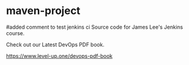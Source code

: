 # maven-project
#added comment to test  jenkins ci
Source code for James Lee's Jenkins course.

Check out our Latest DevOps PDF book.

https://www.level-up.one/devops-pdf-book
